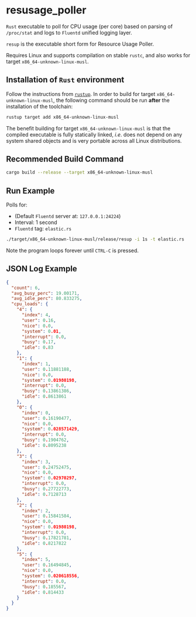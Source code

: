 # resusage_poller

`Rust` executable to poll for CPU usage (per core) based on parsing of
`/proc/stat` and logs to `Fluentd` unified logging layer.

`resup` is the executable short form for Resource Usage Poller.

Requires Linux and supports compilation on stable `rustc`, and also works for
target `x86_64-unknown-linux-musl`.

## Installation of `Rust` environment

Follow the instructions from [`rustup`](https://www.rustup.rs/). In order to
build for target `x86_64-unknown-linux-musl`, the following command should be
run **after** the installation of the toolchain:

```bash
rustup target add x86_64-unknown-linux-musl
```

The benefit building for target `x86_64-unknown-linux-musl` is that the compiled
executable is fully statically linked, _i.e_. does not depend on any system
shared objects and is very portable across all Linux distributions.

## Recommended Build Command

```bash
cargo build --release --target x86_64-unknown-linux-musl
```

## Run Example

Polls for:

* (Default `Fluentd` server at: `127.0.0.1:24224`)
* Interval: 1 second
* `Fluentd` tag: `elastic.rs`

```bash
./target/x86_64-unknown-linux-musl/release/resup -i 1s -t elastic.rs
```

Note the program loops forever until `CTRL-C` is pressed.

## JSON Log Example

```json
{
  "count": 6,
  "avg_busy_perc": 19.00171,
  "avg_idle_perc": 80.833275,
  "cpu_loads": {
    "4": {
      "index": 4,
      "user": 0.16,
      "nice": 0.0,
      "system": 0.01,
      "interrupt": 0.0,
      "busy": 0.17,
      "idle": 0.83
    },
    "1": {
      "index": 1,
      "user": 0.11881188,
      "nice": 0.0,
      "system": 0.01980198,
      "interrupt": 0.0,
      "busy": 0.13861386,
      "idle": 0.8613861
    },
    "0": {
      "index": 0,
      "user": 0.16190477,
      "nice": 0.0,
      "system": 0.028571429,
      "interrupt": 0.0,
      "busy": 0.1904762,
      "idle": 0.8095238
    },
    "3": {
      "index": 3,
      "user": 0.24752475,
      "nice": 0.0,
      "system": 0.02970297,
      "interrupt": 0.0,
      "busy": 0.27722773,
      "idle": 0.7128713
    },
    "2": {
      "index": 2,
      "user": 0.15841584,
      "nice": 0.0,
      "system": 0.01980198,
      "interrupt": 0.0,
      "busy": 0.17821781,
      "idle": 0.8217822
    },
    "5": {
      "index": 5,
      "user": 0.16494845,
      "nice": 0.0,
      "system": 0.020618556,
      "interrupt": 0.0,
      "busy": 0.185567,
      "idle": 0.814433
    }
  }
}
```
